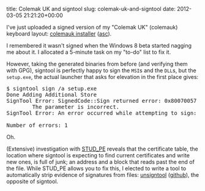 title: Colemak UK and signtool
slug: colemak-uk-and-signtool
date: 2012-03-05 21:21:20+00:00

I've just uploaded a signed version of my "Colemak UK" (colemauk) keyboard layout: <a href="https://ssl.goeswhere.com/download/colemauk/colemauk.exe">colemauk installer</a> (<a href="https://ssl.goeswhere.com/download/colemauk/colemauk.exe.asc">asc</a>).

I remembered it wasn't signed when the Windows 8 beta started nagging me about it.  I allocated a 5-minute task on my "to-do" list to fix it.

However, taking the generated binaries from before (and verifying them with GPG), signtool is perfectly happy to sign the <code>MSI</code>s and the <code>DLL</code>s, but the <code>setup.exe</code>, the actual launcher that asks for elevation in the first place gives:

<pre>$ signtool sign /a setup.exe
Done Adding Additional Store
SignTool Error: SignedCode::Sign returned error: 0x80070057
        The parameter is incorrect.
SignTool Error: An error occurred while attempting to sign: setup.exe

Number of errors: 1
</pre>

Oh.

(Extensive) investigation with <a href="http://www.cgsoftlabs.ro/studpe.html">STUD_PE</a> reveals that the certificate table, the location where signtool is expecting to find current certificates and write new ones, is full of junk; an address and a block that reads past the end of the file.  While STUD_PE allows you to fix this, I elected to write a tool to automatically strip evidence of signatures from files: <a href="http://git.goeswhere.com/tinies.git/blob/HEAD:/unsigntool.cpp">unsigntool</a> (<a href="https://github.com/FauxFaux/tinies/blob/master/unsigntool.cpp">github</a>), the opposite of signtool.